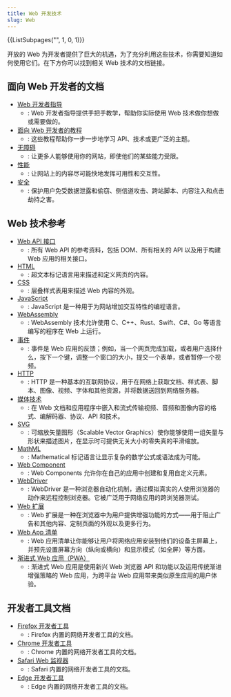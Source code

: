 ```yaml
---
title: Web 开发技术
slug: Web
---
```


<section id="Quick_links">
  {{ListSubpages("", 1, 0, 1)}}
</section>

开放的 Web 为开发者提供了巨大的机遇，为了充分利用这些技术，你需要知道如何使用它们。在下方你可以找到相关 Web 技术的文档链接。

## 面向 Web 开发者的文档

- [Web 开发者指导](/zh-CN/docs/Web/Guide)
  - : Web 开发者指导提供手把手教学，帮助你实际使用 Web 技术做你想做或需要做的。
- [面向 Web 开发者的教程](/zh-CN/docs/Web/Tutorials)
  - : 这些教程帮助你一步一步地学习 API、技术或更广泛的主题。
- [无障碍](/zh-CN/docs/Web/Accessibility)
  - : 让更多人能够使用你的网站，即使他们的某些能力受限。
- [性能](/zh-CN/docs/Web/Performance)
  - : 让网站上的内容尽可能快地发挥可用性和交互性。
- [安全](/zh-CN/docs/Web/Security)
  - : 保护用户免受数据泄露和偷窃、侧信道攻击、跨站脚本、内容注入和点击劫持之害。

## Web 技术参考

- [Web API 接口](/zh-CN/docs/Web/API)
  - : 所有 Web API 的参考资料，包括 DOM、所有相关的 API 以及用于构建 Web 应用的相关接口。
- [HTML](/zh-CN/docs/Web/HTML)
  - : 超文本标记语言用来描述和定义网页的内容。
- [CSS](/zh-CN/docs/Web/CSS)
  - : 层叠样式表用来描述 Web 内容的外观。
- [JavaScript](/zh-CN/docs/Web/JavaScript)
  - : JavaScript 是一种用于为网站增加交互特性的编程语言。
- [WebAssembly](/zh-CN/docs/WebAssembly)
  - : WebAssembly 技术允许使用 C、C++、Rust、Swift、C#、Go 等语言编写的程序在 Web 上运行。
- [事件](/zh-CN/docs/Web/Events)
  - : 事件是 Web 应用的反馈；例如，当一个网页完成加载，或者用户选择什么，按下一个键，调整一个窗口的大小，提交一个表单，或者暂停一个视频。
- [HTTP](/zh-CN/docs/Web/HTTP)
  - : HTTP 是一种基本的互联网协议，用于在网络上获取文档、样式表、脚本、图像、视频、字体和其他资源，并将数据送回到网络服务器。
- [媒体技术](/zh-CN/docs/Web/Media)
  - : 在 Web 文档和应用程序中嵌入和流式传输视频、音频和图像内容的格式、编解码器、协议、API 和技术。
- [SVG](/zh-CN/docs/Web/SVG)
  - : 可缩放矢量图形（Scalable Vector Graphics）使你能够使用一组矢量与形状来描述图片，在显示时可提供无关大小的零失真的平滑缩放。
- [MathML](/zh-CN/docs/Web/MathML)
  - : Mathematical 标记语言让显示复杂的数学公式或语法成为可能。
- [Web Component](/zh-CN/docs/Web/API/Web_components)
  - : Web Components 允许你在自己的应用中创建和复用自定义元素。
- [WebDriver](/zh-CN/docs/Web/WebDriver)
  - : WebDriver 是一种浏览器自动化机制，通过模拟真实的人使用浏览器的动作来远程控制浏览器。它被广泛用于网络应用的跨浏览器测试。
- [Web 扩展](/zh-CN/docs/Mozilla/Add-ons/WebExtensions)
  - : Web 扩展是一种在浏览器中为用户提供增强功能的方式——用于阻止广告和其他内容、定制页面的外观以及更多行为。
- [Web App 清单](/zh-CN/docs/Web/Manifest)
  - : Web 应用清单让你能够让用户将网络应用安装到他们的设备主屏幕上，并预先设置屏幕方向（纵向或横向）和显示模式（如全屏）等方面。
- [渐进式 Web 应用（PWA）](/zh-CN/docs/Web/Progressive_web_apps)
  - : 渐进式 Web 应用是使用新兴 Web 浏览器 API 和功能以及运用传统渐进增强策略的 Web 应用，为跨平台 Web 应用带来类似原生应用的用户体验。

## 开发者工具文档

- [Firefox 开发者工具](https://firefox-source-docs.mozilla.org/devtools-user/index.html)
  - : Firefox 内置的网络开发者工具的文档。
- [Chrome 开发者工具](https://developer.chrome.com/docs/devtools/)
  - : Chrome 内置的网络开发者工具的文档。
- [Safari Web 监视器](https://webkit.org/web-inspector/)
  - : Safari 内置的网络开发者工具的文档。
- [Edge 开发者工具](https://docs.microsoft.com/en-us/microsoft-edge/devtools-guide-chromium/landing/)
  - : Edge 内置的网络开发者工具的文档。
